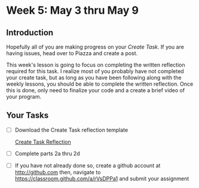 # Week 5: May 3 thru May 9

## Introduction

Hopefully all of you are making progress on your *Create Task*.  If you are having issues, head over to Piazza and create a post.  

This week's lesson is going to focus on completing the written reflection required for this task.  I realize most of you probably have not completed your create task, but as long as you have been following along with the weekly lessons, you should be able to complete the written reflection. Once this is done, only need to finalize your code and a create a brief video of your program.  

## Your Tasks

- [ ] Download the Create Task reflection template

    [Create Task Reflection](https://github.com/hpluska/APCompSciPrinciples/blob/master/CreateTask/CreateTaskReflection.docx)

- [ ] Complete parts 2a thru 2d

- [ ] If you have not already done so, create a github account at http://github.com then, navigate to https://classroom.github.com/a/rVsDPPa1 and submit your assignment


